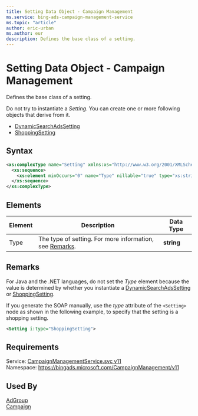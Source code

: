 ```yaml
---
title: Setting Data Object - Campaign Management
ms.service: bing-ads-campaign-management-service
ms.topic: "article"
author: eric-urban
ms.author: eur
description: Defines the base class of a setting.
---
```

# Setting Data Object - Campaign Management
Defines the base class of a setting.

Do not try to instantiate a *Setting*. You can create one or more following objects that derive from it.
- [DynamicSearchAdsSetting](../campaign-management-service/dynamicsearchadssetting.md)  
- [ShoppingSetting](../campaign-management-service/shoppingsetting.md)  

## Syntax
```xml
<xs:complexType name="Setting" xmlns:xs="http://www.w3.org/2001/XMLSchema">
  <xs:sequence>
    <xs:element minOccurs="0" name="Type" nillable="true" type="xs:string" />
  </xs:sequence>
</xs:complexType>
```

## <a name="elements"></a>Elements

|Element|Description|Data Type|
|-----------|---------------|-------------|
|<a name="type"></a>Type|The type of setting. For more information, see [Remarks](#remarks).|**string**|

## <a name="remarks"></a>Remarks
For Java and the .NET languages, do not set the *Type* element because the value is determined by whether you instantiate a [DynamicSearchAdsSetting](../campaign-management-service/dynamicsearchadssetting.md) or [ShoppingSetting](../campaign-management-service/shoppingsetting.md).

If you generate the SOAP manually, use the *type* attribute of the `<Setting>` node as shown in the following example, to specify that the setting is a shopping setting.

```xml
<Setting i:type="ShoppingSetting">
```

## Requirements
Service: [CampaignManagementService.svc v11](https://campaign.api.bingads.microsoft.com/Api/Advertiser/CampaignManagement/v11/CampaignManagementService.svc)  
Namespace: https://bingads.microsoft.com/CampaignManagement/v11  

## Used By
[AdGroup](adgroup.md)  
[Campaign](campaign.md)  
